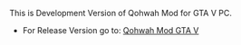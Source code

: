 This is Development Version of Qohwah Mod for GTA V PC.

- For Release Version go to: [Qohwah Mod GTA V](https://github.com/izzi-digital/QohwahMod/releases)

